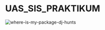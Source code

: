 # UAS_SIS_PRAKTIKUM
![where-is-my-package-dj-hunts](https://github.com/user-attachments/assets/cce3d0c7-ebe6-428f-ba35-ff704cffb96c)
